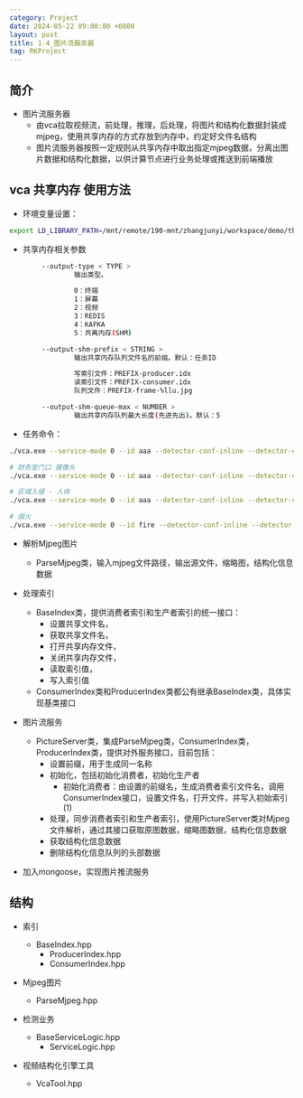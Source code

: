 ```yaml
---
category: Project
date: 2024-05-22 09:00:00 +0800
layout: post
title: 1-4_图片流服务器
tag: RKProject
---
```

## 简介

+ 图片流服务器
  + 由vca拉取视频流，前处理，推理，后处理，将图片和结构化数据封装成mjpeg，使用共享内存的方式存放到内存中，约定好文件名结构
  + 图片流服务器按照一定规则从共享内存中取出指定mjpeg数据，分离出图片数据和结构化数据，以供计算节点进行业务处理或推送到前端播放

## vca 共享内存 使用方法

+ 环境变量设置：
```bash
export LD_LIBRARY_PATH=/mnt/remote/190-mnt/zhangjunyi/workspace/demo/third_party/lib/ffmpeg/:/home/opencv3-4/lib:/home/user/zjy-190/workspace/video_process/3party/x86_64/ubuntu-18.04/NVIDIA/lib/:/home/user/zjy-190/workspace/video_process/build/:/usr/local/cuda-11.4/targets/x86_64-linux/lib/:/usr/local/cuda-14/lib64:/usr/local/TensorRT/lib:/mnt/remote/190-mnt/zhangjunyi/workspace/video_process/build:/mnt/remote/190-mnt/zhangjunyi/workspace/video_process/build/abcdk/lib:/mnt/remote/190-mnt/zhangjunyi/workspace/video_process/3party/GENERAL-x86_64/lib
```

+ 共享内存相关参数
```bash
        --output-type < TYPE >
                输出类型。

                0：终端
                1：屏幕
                2：视频
                3：REDIS
                4：KAFKA
                5：共离内存(SHM)

        --output-shm-prefix < STRING >
                输出共享内存队列文件名的前缀。默认：任务ID

                写索引文件：PREFIX-producer.idx
                读索引文件：PREFIX-consumer.idx
                队列文件：PREFIX-frame-%llu.jpg

        --output-shm-queue-max < NUMBER >
                输出共享内存队列最大长度(先进先出)。默认：5
```

+ 任务命令：
```bash
./vca.exe --service-mode 0 --id aaa --detector-conf-inline --detector-conf @--detector-models@/data/models/PERSON/DETECT.conf@xxxx@yyyy@ --input-video-name /home/user/Videos/zhuoer_face_new.mp4 --output-type 5

# 财务室门口 摄像头
./vca.exe --service-mode 0 --id aaa --detector-conf-inline --detector-conf @--detector-models@/data/models/PERSON/DETECT.conf@xxxx@yyyy@ --input-video-name rtsp://admin:a1234567@192.169.7.123:554 --output-type 5

# 区域入侵 - 人体
./vca.exe --service-mode 0 --id aaa --detector-conf-inline --detector-conf @--detector-models@/data/models/PERSON/DETECT.conf@xxxx@yyyy@ --input-video-name rtsp://192.169.4.16/test_personcount.mp4 --output-type 5

# 烟火
./vca.exe --service-mode 0 --id fire --detector-conf-inline --detector-conf @--detector-models@/data/models/PERSON/DETECT.conf@xxxx@yyyy@ --input-video-name rtsp://192.169.4.16/test_fire_smoke.mp4 --output-type 5

```

+ 解析Mjpeg图片
  + ParseMjpeg类，输入mjpeg文件路径，输出源文件，缩略图，结构化信息数据

+ 处理索引
  + BaseIndex类，提供消费者索引和生产者索引的统一接口：
    + 设置共享文件名，
    + 获取共享文件名，
    + 打开共享内存文件，
    + 关闭共享内存文件，
    + 读取索引值，
    + 写入索引值
  + ConsumerIndex类和ProducerIndex类都公有继承BaseIndex类，具体实现基类接口

+ 图片流服务
  + PictureServer类，集成ParseMjpeg类，ConsumerIndex类，ProducerIndex类，提供对外服务接口，目前包括：
    + 设置前缀，用于生成同一名称
    + 初始化，包括初始化消费者，初始化生产者
      + 初始化消费者：由设置的前缀名，生成消费者索引文件名，调用ConsumerIndex接口，设置文件名，打开文件，并写入初始索引(1)
    + 处理，同步消费者索引和生产者索引，使用PictureServer类对Mjpeg文件解析，通过其接口获取原图数据，缩略图数据，结构化信息数据
    + 获取结构化信息数据
    + 删除结构化信息队列的头部数据

+ 加入mongoose，实现图片推流服务

## 结构

+ 索引
  + BaseIndex.hpp
    + ProducerIndex.hpp
    + ConsumerIndex.hpp

+ Mjpeg图片
  + ParseMjpeg.hpp

+ 检测业务
  + BaseServiceLogic.hpp
    + ServiceLogic.hpp

+ 视频结构化引擎工具
  + VcaTool.hpp
  <!-- + ParseFrame.hpp
  + ParseFrame.cpp -->
  